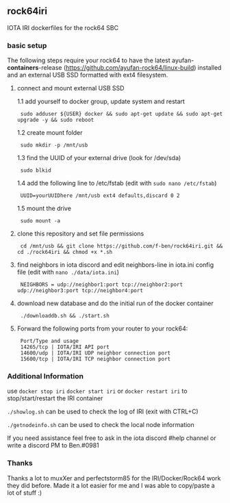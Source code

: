 ## rock64iri
IOTA IRI dockerfiles for the rock64 SBC

### basic setup

The following steps require your rock64 to have the latest ayufan-**containers**-release (https://github.com/ayufan-rock64/linux-build) installed and an external USB SSD formatted with ext4 filesystem.

1. connect and mount external USB SSD

	1.1 add yourself to docker group, update system and restart
	
		sudo adduser ${USER} docker && sudo apt-get update && sudo apt-get upgrade -y && sudo reboot

	1.2 create mount folder
	
		sudo mkdir -p /mnt/usb
	
	1.3 find the UUID of your external drive (look for /dev/sda)
	
		sudo blkid
	
	1.4 add the following line to /etc/fstab (edit with ```sudo nano /etc/fstab```)
	
		UUID=yourUUIDhere /mnt/usb ext4 defaults,discard 0 2
	
	1.5 mount the drive

		sudo mount -a

2. clone this repository and set file permissions

		cd /mnt/usb && git clone https://github.com/f-ben/rock64iri.git && cd ./rock64iri && chmod +x *.sh
	
3. find neighbors in iota discord and edit neighbors-line in iota.ini config file (edit with ```nano ./data/iota.ini```)

		NEIGHBORS = udp://neighbor1:port tcp://neighbor2:port udp://neighbor3:port tcp://neighbor4:port
	
4. download new database and do the initial run of the docker container

		./downloaddb.sh && ./start.sh

5. Forward the following ports from your router to your rock64:

		Port/Type and usage
		14265/tcp | IOTA/IRI API port
		14600/udp | IOTA/IRI UDP neighbor connection port
		15600/tcp | IOTA/IRI TCP neighbor connection port

### Additional Information

use ```docker stop iri``` ```docker start iri``` or ```docker restart iri``` to stop/start/restart the IRI container

```./showlog.sh``` can be used to check the log of IRI (exit with CTRL+C)

```./getnodeinfo.sh``` can be used to check the local node information

If you need assistance feel free to ask in the iota discord #help channel or write a discord PM to Ben.#0981

### Thanks

Thanks a lot to muxXer and perfectstorm85 for the IRI/Docker/Rock64 work they did before. Made it a lot easier for me and I was able to copy/paste a lot of stuff :)
